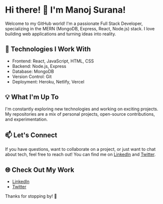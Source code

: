 # Hi there! 👋 I'm Manoj Surana!

Welcome to my GitHub world! I'm a passionate Full Stack Developer, specializing in the MERN (MongoDB, Express, React, Node.js) stack. I love building web applications and turning ideas into reality.

## 🔧 Technologies I Work With

- Frontend: React, JavaScript, HTML, CSS
- Backend: Node.js, Express
- Database: MongoDB
- Version Control: Git
- Deployment: Heroku, Netlify, Vercel

## 💡 What I'm Up To

I'm constantly exploring new technologies and working on exciting projects. My repositories are a mix of personal projects, open-source contributions, and experimentation.

## 📫 Let's Connect

If you have questions, want to collaborate on a project, or just want to chat about tech, feel free to reach out! You can find me on [LinkedIn](https://www.linkedin.com/in/mjsurana/) and [Twitter](https://twitter.com/mjsurana1511).

## 🌐 Check Out My Work

- [LinkedIn](https://www.linkedin.com/in/mjsurana/)
- [Twitter](https://twitter.com/mjsurana1511)

Thanks for stopping by! 🚀
